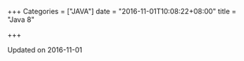 +++
Categories = ["JAVA"]
date = "2016-11-01T10:08:22+08:00"
title = "Java 8"

+++

<!--more-->

Updated on 2016-11-01

>